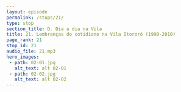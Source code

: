 ```yaml
---
layout: episode
permalink: /stops/21/
type: stop
section_title: D. Dia a dia na Vila
title: 21. Lembranças do cotidiano na Vila Itororó (1990-2010)
page_rank: 21
stop_id: 21
audio_file: 21.mp3
hero_images:
 - path: 02-01.jpg
   alt_text: alt 02-01
 - path: 02-02.jpg
   alt_text: alt 02-02
---
```

